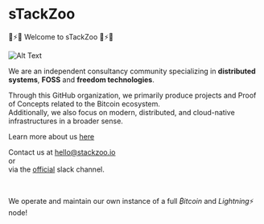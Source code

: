 # sTackZoo


🦍⚡🐘 Welcome to sTackZoo 🦘⚡🐅


![Alt Text](https://media.giphy.com/media/WTO8QA0mX2Cfw5vhkp/giphy.gif)

We are an independent consultancy community specializing in **distributed systems**, **FOSS** and **freedom technologies**.  

Through this GitHub organization, we primarily produce projects and Proof of Concepts related to the Bitcoin ecosystem.  
Additionally, we also focus on modern, distributed, and cloud-native infrastructures in a broader sense.  



Learn more about us <a href="https://www.stackzoo.io/">here</a>

Contact us at hello@stackzoo.io
<br/>
or
<br/>
via the [official](https://join.slack.com/t/stackzooio/shared_invite/zt-296130a40-GXVF2AKuHgfWhvFj4t8oiQ) slack channel.

<br/>

We operate and maintain our own instance of a full *₿itcoin* and *Lightning*⚡ node!  
